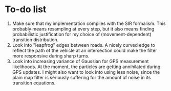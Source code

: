 # To-do list

1. Make sure that my implementation complies with the SIR formalism. This
   probably means resampling at every step, but it also means finding
   probabilistic justification for my choice of (movement-dependent) transition
   distribution.
2. Look into "leapfrog" edges between roads. A nicely curved edge to reflect the
   path of the vehicle at an intersection could make the filter more responsive
   during sharp turns.
3. Look into increasing variance of Gaussian for GPS measurement likelihoods. At
   the moment, the particles are getting annihilated during GPS updates. I might
   also want to look into using less noise, since the plain map filter is seriously
   suffering for the amount of noise in its transition equations.
